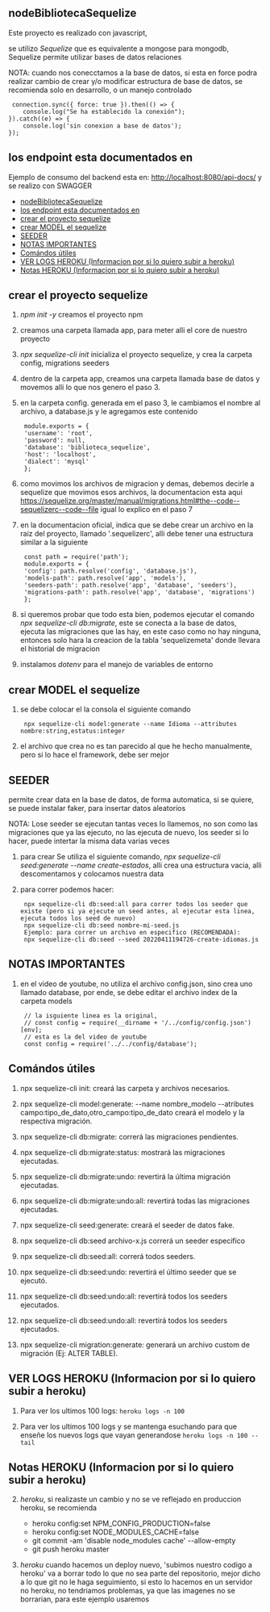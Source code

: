 ## nodeBibliotecaSequelize

Este proyecto es realizado con javascript, 

se utilizo *Sequelize* que es equivalente a mongose para mongodb, Sequelize permite utilizar bases de datos relaciones

NOTA: cuando nos conecctamos a la base de datos, si esta en force podra realizar cambio de crear y/o modificar estructura de base de datos, se recomienda solo en desarrollo, o un manejo controlado

     connection.sync({ force: true }).then(() => {
        console.log("Se ha establecido la conexión");
    }).catch((e) => {
        console.log('sin conexion a base de datos');
    });

## los endpoint esta documentados en 

Ejemplo de consumo del backend esta en: <http://localhost:8080/api-docs/> y se realizo con SWAGGER
- [nodeBibliotecaSequelize](#nodebibliotecasequelize)
- [los endpoint esta documentados en](#los-endpoint-esta-documentados-en)
- [crear el proyecto sequelize](#crear-el-proyecto-sequelize)
- [crear MODEL el sequelize](#crear-model-el-sequelize)
- [SEEDER](#seeder)
- [NOTAS IMPORTANTES](#notas-importantes)
- [Comándos útiles](#comándos-útiles)
- [VER LOGS HEROKU (Informacion por si lo quiero subir a heroku)](#ver-logs-heroku-informacion-por-si-lo-quiero-subir-a-heroku)
- [Notas HEROKU  (Informacion por si lo quiero subir a heroku)](#notas-heroku--informacion-por-si-lo-quiero-subir-a-heroku)

## crear el proyecto sequelize

1. *npm init -y* creamos el proyecto npm

2. creamos una carpeta llamada app, para meter alli el core de nuestro proyecto

3. *npx sequelize-cli init* inicializa el proyecto sequelize, y crea la carpeta config, migrations seeders

4. dentro de la carpeta app, creamos una carpeta llamada base de datos y movemos alli lo que nos genero el paso 3.

5. en la carpeta config. generada em el paso 3, le cambiamos el nombre al archivo, a database.js y le agregamos este contenido

        module.exports = {
        'username': 'root',
        'password': null,
        'database': 'biblioteca_sequelize',
        'host': 'localhost',
        'dialect': 'mysql'
        };

6. como movimos los archivos de migracion y demas, debemos decirle a sequelize que movimos esos archivos, la documentacion esta aqui <https://sequelize.org/master/manual/migrations.html#the--code--sequelizerc--code--file> igual lo explico en el paso 7

7. en la documentacion oficial, indica que se debe crear un archivo en la raiz del proyecto, llamado '.sequelizerc', alli debe tener una estructura similar a la siguiente

        const path = require('path');
        module.exports = {
        'config': path.resolve('config', 'database.js'),
        'models-path': path.resolve('app', 'models'),
        'seeders-path': path.resolve('app', 'database', 'seeders'),
        'migrations-path': path.resolve('app', 'database', 'migrations')
        };

8. si queremos probar que todo esta bien, podemos ejecutar el comando *npx sequelize-cli db:migrate*, este se conecta a la base de datos, ejecuta las migraciones que las hay, en este caso como no hay ninguna, entonces solo hara la creacion de la tabla 'sequelizemeta' donde llevara el historial de migracion

9. instalamos *dotenv* para el manejo de variables de entorno


## crear MODEL el sequelize

1. se debe colocar el la consola el siguiente comando

        npx sequelize-cli model:generate --name Idioma --attributes nombre:string,estatus:integer

2. el archivo que crea no es tan parecido al que he hecho manualmente, pero si lo hace el framework, debe ser mejor

## SEEDER

permite crear data en la base de datos, de forma automatica, si se quiere, se puede instalar faker, para insertar datos aleatorios

NOTA: Lose seeder se ejecutan tantas veces lo llamemos, no son como las migraciones que ya las ejecuto, no las ejecuta de nuevo, los seeder si lo hacer, puede intertar la misma data varias veces


1. para crear Se utiliza el siguiente comando, *npx sequelize-cli seed:generate --name create-estados*, alli crea una estructura vacia, alli descomentamos y colocamos nuestra data

2. para correr podemos hacer:

        npx sequelize-cli db:seed:all para correr todos los seeder que existe (pero si ya ejecute un seed antes, al ejecutar esta linea, ejecuta todos los seed de nuevo)
        npx sequelize-cli db:seed nombre-mi-seed.js
        Ejemplo: para correr un archivo en especifico (RECOMENDADA):
        npx sequelize-cli db:seed --seed 20220411194726-create-idiomas.js



## NOTAS IMPORTANTES

1. en el video de youtube, no utiliza el archivo config.json, sino crea uno llamado database, por ende, se debe editar el archivo index de la carpeta models

        // la isguiente linea es la original,
        // const config = require(__dirname + '/../config/config.json')[env];
        // esta es la del video de youtube
        const config = require('../../config/database');


##  Comándos útiles

1. npx sequelize-cli init: creará las carpeta y archivos necesarios.

2. npx sequelize-cli model:generate: --name nombre_modelo --atributes campo:tipo_de_dato,otro_campo:tipo_de_dato creará el modelo y la respectiva migración.

3. npx sequelize-cli db:migrate: correrá las migraciones pendientes.

4. npx sequelize-cli db:migrate:status: mostrará las migraciones ejecutadas.

5. npx sequelize-cli db:migrate:undo: revertirá la última migración ejecutadas.

6. npx sequelize-cli db:migrate:undo:all: revertirá todas las migraciones ejecutadas.

7. npx sequelize-cli seed:generate: creará el seeder de datos fake.

8. npx sequelize-cli db:seed archivo-x.js correrá un seeder especifico

9. npx sequelize-cli db:seed:all: correrá todos seeders.

10. npx sequelize-cli db:seed:undo: revertirá el último seeder que se ejecutó.

11. npx sequelize-cli db:seed:undo:all: revertirá todos los seeders ejecutados.

12. npx sequelize-cli db:seed:undo:all: revertirá todos los seeders ejecutados.

13. npx sequelize-cli migration:generate: generará un archivo custom de migración (Ej: ALTER TABLE).




## VER LOGS HEROKU (Informacion por si lo quiero subir a heroku)

1. Para ver los ultimos 100 logs: ``` heroku logs -n 100 ```

2. Para ver los ultimos 100 logs y se mantenga esuchando para que enseñe los nuevos logs que vayan generandose ``` heroku logs -n 100 --tail ```

## Notas HEROKU  (Informacion por si lo quiero subir a heroku)

2. *heroku*, si realizaste un cambio y no se ve reflejado en produccion heroku, se recomienda

    - heroku config:set NPM_CONFIG_PRODUCTION=false
    - heroku config:set NODE_MODULES_CACHE=false
    - git commit -am 'disable node_modules cache' --allow-empty
    - git push heroku master

3. *heroku* cuando hacemos un deploy nuevo, 'subimos nuestro codigo a heroku' va a borrar todo lo que no sea parte del repositorio, mejor dicho a lo que git no le haga seguimiento, si esto lo hacemos en un servidor no heroku, no tendriamos problemas, ya que las imagenes no se borrarian, para este ejemplo usaremos 
